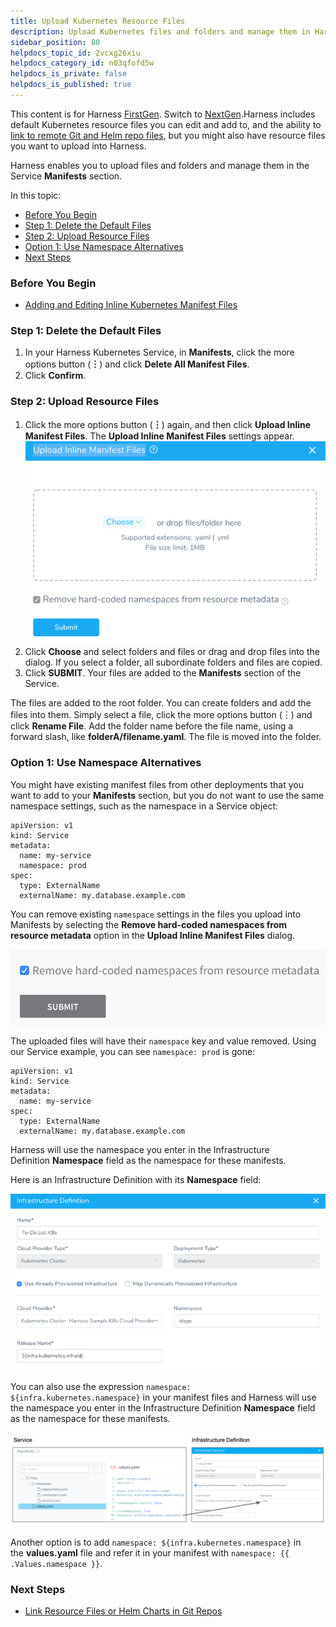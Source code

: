 ```yaml
---
title: Upload Kubernetes Resource Files
description: Upload Kubernetes files and folders and manage them in Harness.
sidebar_position: 80
helpdocs_topic_id: 2vcxg26xiu
helpdocs_category_id: n03qfofd5w
helpdocs_is_private: false
helpdocs_is_published: true
---
```


This content is for Harness [FirstGen](../../../getting-started/harness-first-gen-vs-harness-next-gen.md). Switch to [NextGen](https://docs.harness.io/category/qfj6m1k2c4).Harness includes default Kubernetes resource files you can edit and add to, and the ability to [link to remote Git and Helm repo files](link-resource-files-or-helm-charts-in-git-repos.md), but you might also have resource files you want to upload into Harness.

Harness enables you to upload files and folders and manage them in the Service **Manifests** section.

In this topic:

* [Before You Begin](#before_you_begin)
* [Step 1: Delete the Default Files](#step_1_delete_the_default_files)
* [Step 2: Upload Resource Files](#step_2_upload_resource_files)
* [Option 1: Use Namespace Alternatives](#option_1_use_namespace_alternatives)
* [Next Steps](#next_steps)

### Before You Begin

* [Adding and Editing Inline Kubernetes Manifest Files](adding-and-editing-inline-kubernetes-manifest-files.md)

### Step 1: Delete the Default Files

1. In your Harness Kubernetes Service, in **Manifests**, click the more options button (**︙**) and click **Delete All Manifest Files**.
2. Click **Confirm**.

### Step 2: Upload Resource Files

1. Click the more options button (**︙**) again, and then click **Upload Inline Manifest Files**. The **Upload Inline Manifest Files** settings appear.
   ![](./static/upload-kubernetes-resource-files-165.png)
2. Click **Choose** and select folders and files or drag and drop files into the dialog. If you select a folder, all subordinate folders and files are copied.
3. Click **SUBMIT**. Your files are added to the **Manifests** section of the Service.

The files are added to the root folder. You can create folders and add the files into them. Simply select a file, click the more options button (︙) and click **Rename File**. Add the folder name before the file name, using a forward slash, like **folderA/filename.yaml**. The file is moved into the folder.

### Option 1: Use Namespace Alternatives

You might have existing manifest files from other deployments that you want to add to your **Manifests** section, but you do not want to use the same namespace settings, such as the namespace in a Service object:


```
apiVersion: v1  
kind: Service  
metadata:  
  name: my-service  
  namespace: prod  
spec:  
  type: ExternalName  
  externalName: my.database.example.com
```
You can remove existing `namespace` settings in the files you upload into Manifests by selecting the **Remove hard-coded namespaces from resource metadata** option in the **Upload Inline Manifest Files** dialog.

[![](./static/upload-kubernetes-resource-files-166.png)](./static/upload-kubernetes-resource-files-166.png)

The uploaded files will have their `namespace` key and value removed. Using our Service example, you can see `namespace: prod` is gone:


```
apiVersion: v1  
kind: Service  
metadata:  
  name: my-service  
spec:  
  type: ExternalName  
  externalName: my.database.example.com
```
Harness will use the namespace you enter in the Infrastructure Definition **Namespace** field as the namespace for these manifests.

Here is an Infrastructure Definition with its **Namespace** field:

![](./static/upload-kubernetes-resource-files-168.png)

You can also use the expression `namespace: ${infra.kubernetes.namespace}` in your manifest files and Harness will use the namespace you enter in the Infrastructure Definition **Namespace** field as the namespace for these manifests.

![](./static/upload-kubernetes-resource-files-169.png)

Another option is to add `namespace: ${infra.kubernetes.namespace}` in the **values.yaml** file and refer it in your manifest with `namespace: {{ .Values.namespace }}`.

### Next Steps

* [Link Resource Files or Helm Charts in Git Repos](link-resource-files-or-helm-charts-in-git-repos.md)

